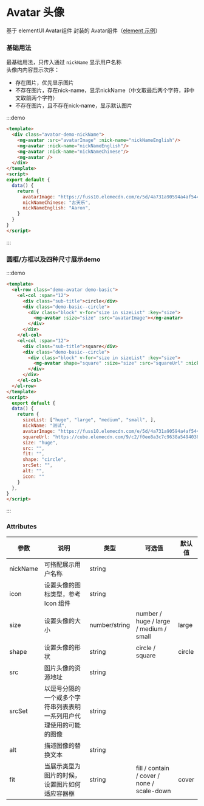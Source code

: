 # Avatar 头像

基于 elementUI Avatar组件 封装的 Avatar组件（[element 示例](https://element.eleme.cn/#/zh-CN/component/avatar)）
### 基础用法
最基础用法，只传入通过 `nickName` 显示用户名称
<br/>
头像内内容显示次序：
+ 存在图片，优先显示图片
+ 不存在图片，存在nick-name，显示nickName（中文取最后两个字符，非中文取前两个字符）
+ 不存在图片，且不存在nick-name，显示默认图片
  
:::demo 
```html
<template>
  <div class="avator-demo-nickName">
    <mg-avatar :src="avatarImage" :nick-name="nickNameEnglish"/>
    <mg-avatar :nick-name="nickNameEnglish"/>
    <mg-avatar :nick-name="nickNameChinese"/>
    <mg-avatar />
  </div>
</template>
<script>
export default {
  data() {
    return {
      avatarImage: "https://fuss10.elemecdn.com/e/5d/4a731a90594a4af544c0c25941171jpeg.jpeg",
      nickNameChinese: "古天乐",
      nickNameEnglish: "Aaron",
    }
  }
}
</script>
```
:::

### 圆框/方框以及四种尺寸展示demo


:::demo 
```html
<template>
  <el-row class="demo-avatar demo-basic">
    <el-col :span="12">
      <div class="sub-title">circle</div>
      <div class="demo-basic--circle">
        <div class="block" v-for="size in sizeList" :key="size">
          <mg-avatar :size="size" :src="avatarImage"></mg-avatar>
        </div>
      </div>
    </el-col>  
    <el-col :span="12">
      <div class="sub-title">square</div>
      <div class="demo-basic--circle">
        <div class="block" v-for="size in sizeList" :key="size">
          <mg-avatar shape="square" :size="size" :src="squareUrl" :nick-name="nickName"></mg-avatar>
        </div>
      </div>
    </el-col> 
  </el-row>
</template>
<script>
  export default {
  data() {
    return {
      sizeList: ["huge", "large", "medium", "small", ],
      nickName: "测试",
      avatarImage: "https://fuss10.elemecdn.com/e/5d/4a731a90594a4af544c0c25941171jpeg.jpeg",
      squareUrl: "https://cube.elemecdn.com/9/c2/f0ee8a3c7c9638a54940382568c9dpng.png",
      size: "huge",
      src: "",
      fit: "",
      shape: "circle",
      srcSet: "",
      alt: "",
      icon: ""
    }
  },
}
</script>
```
:::

### Attributes

| 参数     | 说明                                                               | 类型          | 可选值                                     | 默认值 |
| -------- | ------------------------------------------------------------------ | ------------- | ------------------------------------------ | ------ |
| nickName | 可搭配展示用户名称                                                 | string        |                                            |        |
| icon     | 设置头像的图标类型，参考 Icon 组件                                 | string        |                                            |        |
| size     | 设置头像的大小                                                     | number/string | number / huge / large / medium / small     | large  |
| shape    | 设置头像的形状                                                     | string        | circle / square                            | circle |
| src      | 图片头像的资源地址                                                 | string        |                                            |        |
| srcSet   | 以逗号分隔的一个或多个字符串列表表明一系列用户代理使用的可能的图像 | string        |                                            |        |
| alt      | 描述图像的替换文本                                                 | string        |                                            |        |
| fit      | 当展示类型为图片的时候，设置图片如何适应容器框                     | string        | fill / contain / cover / none / scale-down | cover  |

